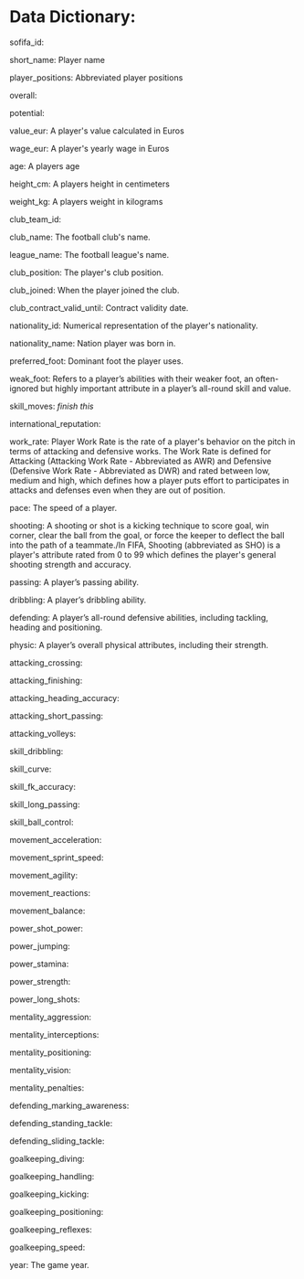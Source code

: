 
# Data Dictionary:

sofifa_id: 
 
 short_name: Player name
 
 player_positions: Abbreviated player positions
 
 overall: 
 
 potential:
 
 value_eur: A player's value calculated in Euros
 
 wage_eur: A player's yearly wage in Euros
 
 age: A players age
 
 height_cm: A players height in centimeters
 
 weight_kg: A players weight in kilograms
 
 club_team_id:
 
 club_name: The football club's name.
 
 league_name: The football league's name.
 
 club_position: The player's club position.
 
 club_joined: When the player joined the club.
 
 club_contract_valid_until: Contract validity date.
 
 nationality_id: Numerical representation of the player's nationality.
 
 nationality_name: Nation player was born in.
 
 preferred_foot: Dominant foot the player uses. 
 
 weak_foot: Refers to a player’s abilities with their weaker foot, an often-ignored but highly important attribute in a player’s all-round skill and value. 
 
 skill_moves: *finish this*
 
 international_reputation: 
 
 work_rate: Player Work Rate is the rate of a player's behavior on the pitch in terms of attacking and defensive works. The Work Rate is defined for Attacking (Attacking Work Rate - Abbreviated as AWR) and Defensive (Defensive Work Rate - Abbreviated as DWR) and rated between low, medium and high, which defines how a player puts effort to participates in attacks and defenses even when they are out of position.
 
 pace: The speed of a player.
 
 shooting: A shooting or shot is a kicking technique to score goal, win corner, clear the ball from the goal, or force the keeper to deflect the ball into the path of a teammate./In FIFA, Shooting (abbreviated as SHO) is a player's attribute rated from 0 to 99 which defines the player's general shooting strength and accuracy.
 
 passing: A player’s passing ability.
 
 dribbling: A player’s dribbling ability.
 
 defending: A player’s all-round defensive abilities, including tackling, heading and positioning.
 
 physic: A player’s overall physical attributes, including their strength.
 
 attacking_crossing:
 
 attacking_finishing:
 
 attacking_heading_accuracy:
 
 attacking_short_passing:
 
 attacking_volleys:
 
 skill_dribbling:
 
 skill_curve:
 
 skill_fk_accuracy:
 
 skill_long_passing:
 
 skill_ball_control:
 
 movement_acceleration:
 
 movement_sprint_speed:
 
 movement_agility:
 
 movement_reactions:
 
 movement_balance:
 
 power_shot_power:
 
 power_jumping:
 
 power_stamina:
 
 power_strength:
 
 power_long_shots:
 
 mentality_aggression:
 
 mentality_interceptions:
 
 mentality_positioning:
 
 mentality_vision:
 
 mentality_penalties:
 
 defending_marking_awareness:
 
 defending_standing_tackle:
 
 defending_sliding_tackle:
 
 goalkeeping_diving:
 
 goalkeeping_handling:
 
 goalkeeping_kicking:
 
 goalkeeping_positioning:
 
 goalkeeping_reflexes:
 
 goalkeeping_speed:
 
 year: The game year.